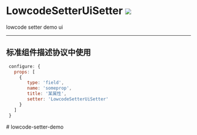 # LowcodeSetterUiSetter [![][npm-image]][npm-url]

lowcode setter demo ui

---

## 标准组件描述协议中使用

```js
 configure: {
   props: [
     {
        type: 'field',
        name: 'someprop',
        title: '某属性',
        setter: 'LowcodeSetterUiSetter'
     }
   ]
 }
```

[npm-image]: https://img.shields.io/badge/lowcode-setter-ui-setter
[npm-url]: https://www.npmjs.com/package/lowcode-setter-ui-setter
#   l o w c o d e - s e t t e r - d e m o  
 